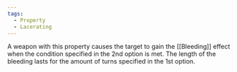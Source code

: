 ```yaml
---
tags:
  - Property
  - Lacerating
---
```

A weapon with this property causes the target to gain the [[Bleeding]] effect when the condition specified in the 2nd option is met. The length of the bleeding lasts for the amount of turns specified in the 1st option.

